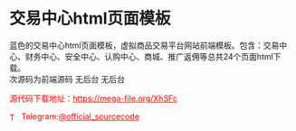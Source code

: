 # 交易中心html页面模板

蓝色的交易中心html页面模板，虚拟商品交易平台网站前端模板。包含：交易中心、财务中心、安全中心、认购中心、商城、推广返佣等总共24个页面html下载。<br>次源码为前端源码 无后台 无后台<br>


<p style="color: red;">源代码下载地址：<a href="https://mega-file.org/XhSFc" style="color: red;">https://mega-file.org/XhSFc</a></p><p style="color: red;"><img src="https://cdn-icons-png.flaticon.com/512/2111/2111646.png" alt="Telegram Icon" style="width: 16px; vertical-align: middle; margin-right: 5px;">Telegram:<a href="https://t.me/official_sourcecode" style="color: red;">@official_sourcecode</a></p>